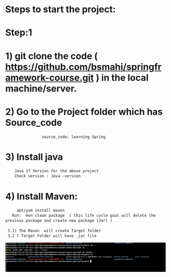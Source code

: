 # Steps to start the project: 
   # Step:1  
   # 1)  git  clone the code ( https://github.com/bsmahi/springframework-course.git ) in the local machine/server.
  #  2) Go to the Project folder which has Source_code 
		            source_code: learning Spring
   # 3) Install java 
		Java 17 Version for the above project
		Check version : Java -version 
   # 4) Install Maven: 
		 apt/yum install maven 
	   Run:  mvn clean package  ( this life cycle goal will delete the previous package and create new package (Jar) )
			
	 3.1) The Maven  will create Target folder
	 3.2 ) Target Folder will have .jar file
![image](./jar_files_results_path.png "JarFiles")
						
